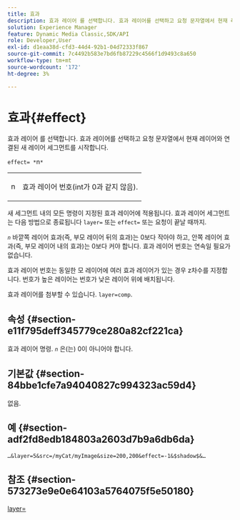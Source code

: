 ```yaml
---
title: 효과
description: 효과 레이어 를 선택합니다. 효과 레이어를 선택하고 요청 문자열에서 현재 레이어와 연결된 새 레이어 세그먼트를 시작합니다.
solution: Experience Manager
feature: Dynamic Media Classic,SDK/API
role: Developer,User
exl-id: d1eaa38d-cfd3-44d4-92b1-04d72333f867
source-git-commit: 7c4492b583e7bd6fb87229c4566f1d9493c8a650
workflow-type: tm+mt
source-wordcount: '172'
ht-degree: 3%

---
```


# 효과{#effect}

효과 레이어 를 선택합니다. 효과 레이어를 선택하고 요청 문자열에서 현재 레이어와 연결된 새 레이어 세그먼트를 시작합니다.

`effect= *`n`*`

<table id="simpletable_C48DABF486604D2B9F3CBC1CD01AC76D"> 
 <tr class="strow"> 
  <td class="stentry"> <p><span class="codeph"> <span class="varname"> n</span></span> </p> </td> 
  <td class="stentry"> <p>효과 레이어 번호(int가 0과 같지 않음). </p></td> 
 </tr> 
</table>

새 세그먼트 내의 모든 명령이 지정된 효과 레이어에 적용됩니다. 효과 레이어 세그먼트는 다음 방법으로 종료됩니다 `layer=` 또는 `effect=` 또는 요청이 끝날 때까지.

*`n`* 바깥쪽 레이어 효과(즉, 부모 레이어 뒤의 효과)는 0보다 작아야 하고, 안쪽 레이어 효과(즉, 부모 레이어 내의 효과)는 0보다 커야 합니다. 효과 레이어 번호는 연속일 필요가 없습니다.

효과 레이어 번호는 동일한 모 레이어에 여러 효과 레이어가 있는 경우 z차수를 지정합니다. 번호가 높은 레이어는 번호가 낮은 레이어 위에 배치됩니다.

효과 레이어를 첨부할 수 있습니다. `layer=comp`.

## 속성 {#section-e11f795deff345779ce280a82cf221ca}

효과 레이어 명령. *`n`* 은(는) 0이 아니어야 합니다.

## 기본값 {#section-84bbe1cfe7a94040827c994323ac59d4}

없음.

## 예 {#section-adf2fd8edb184803a2603d7b9a6db6da}

`…&layer=5&src=/myCat/myImage&size=200,200&effect=-1&$shadow$&…`

## 참조 {#section-573273e9e0e64103a5764075f5e50180}

[layer=](/help/aem-is-ir-api/is-api/http-ref/image-serving-api-ref/c-http-protocol-reference/c-command-reference/r-layer.md)
